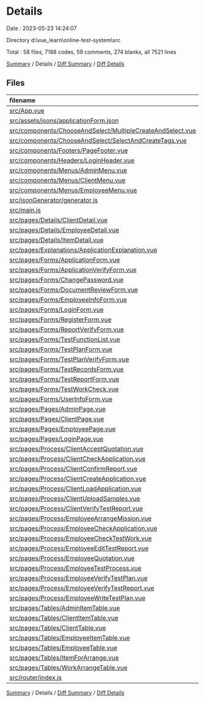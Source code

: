 # Details

Date : 2023-05-23 14:24:07

Directory d:\\vue_learn\\online-test-system\\src

Total : 58 files,  7188 codes, 59 comments, 274 blanks, all 7521 lines

[Summary](results.md) / Details / [Diff Summary](diff.md) / [Diff Details](diff-details.md)

## Files
| filename | language | code | comment | blank | total |
| :--- | :--- | ---: | ---: | ---: | ---: |
| [src/App.vue](/src/App.vue) | Vue | 20 | 0 | 5 | 25 |
| [src/assets/jsons/applicationForm.json](/src/assets/jsons/applicationForm.json) | JSON | 1 | 0 | 0 | 1 |
| [src/components/ChooseAndSelect/MultipleCreateAndSelect.vue](/src/components/ChooseAndSelect/MultipleCreateAndSelect.vue) | Vue | 86 | 12 | 8 | 106 |
| [src/components/ChooseAndSelect/SelectAndCreateTags.vue](/src/components/ChooseAndSelect/SelectAndCreateTags.vue) | Vue | 89 | 11 | 9 | 109 |
| [src/components/Footers/PageFooter.vue](/src/components/Footers/PageFooter.vue) | Vue | 18 | 0 | 3 | 21 |
| [src/components/Headers/LoginHeader.vue](/src/components/Headers/LoginHeader.vue) | Vue | 23 | 0 | 3 | 26 |
| [src/components/Menus/AdminMenu.vue](/src/components/Menus/AdminMenu.vue) | Vue | 87 | 6 | 2 | 95 |
| [src/components/Menus/ClientMenu.vue](/src/components/Menus/ClientMenu.vue) | Vue | 69 | 6 | 2 | 77 |
| [src/components/Menus/EmployeeMenu.vue](/src/components/Menus/EmployeeMenu.vue) | Vue | 70 | 0 | 2 | 72 |
| [src/jsonGenerator/generator.js](/src/jsonGenerator/generator.js) | JavaScript | 64 | 0 | 11 | 75 |
| [src/main.js](/src/main.js) | JavaScript | 29 | 1 | 6 | 36 |
| [src/pages/Details/ClientDetail.vue](/src/pages/Details/ClientDetail.vue) | Vue | 137 | 0 | 14 | 151 |
| [src/pages/Details/EmployeeDetail.vue](/src/pages/Details/EmployeeDetail.vue) | Vue | 124 | 0 | 12 | 136 |
| [src/pages/Details/ItemDetail.vue](/src/pages/Details/ItemDetail.vue) | Vue | 356 | 1 | 8 | 365 |
| [src/pages/Explanations/ApplicationExplanation.vue](/src/pages/Explanations/ApplicationExplanation.vue) | Vue | 56 | 2 | 5 | 63 |
| [src/pages/Forms/ApplicationForm.vue](/src/pages/Forms/ApplicationForm.vue) | Vue | 724 | 0 | 11 | 735 |
| [src/pages/Forms/ApplicationVerifyForm.vue](/src/pages/Forms/ApplicationVerifyForm.vue) | Vue | 138 | 1 | 4 | 143 |
| [src/pages/Forms/ChangePassword.vue](/src/pages/Forms/ChangePassword.vue) | Vue | 51 | 0 | 2 | 53 |
| [src/pages/Forms/DocumentReviewForm.vue](/src/pages/Forms/DocumentReviewForm.vue) | Vue | 391 | 0 | 3 | 394 |
| [src/pages/Forms/EmployeeInfoForm.vue](/src/pages/Forms/EmployeeInfoForm.vue) | Vue | 92 | 0 | 6 | 98 |
| [src/pages/Forms/LoginForm.vue](/src/pages/Forms/LoginForm.vue) | Vue | 112 | 4 | 4 | 120 |
| [src/pages/Forms/RegisterForm.vue](/src/pages/Forms/RegisterForm.vue) | Vue | 115 | 5 | 5 | 125 |
| [src/pages/Forms/ReportVerifyForm.vue](/src/pages/Forms/ReportVerifyForm.vue) | Vue | 176 | 0 | 4 | 180 |
| [src/pages/Forms/TestFunctionList.vue](/src/pages/Forms/TestFunctionList.vue) | Vue | 153 | 2 | 8 | 163 |
| [src/pages/Forms/TestPlanForm.vue](/src/pages/Forms/TestPlanForm.vue) | Vue | 230 | 0 | 4 | 234 |
| [src/pages/Forms/TestPlanVerifyForm.vue](/src/pages/Forms/TestPlanVerifyForm.vue) | Vue | 158 | 0 | 4 | 162 |
| [src/pages/Forms/TestRecordsForm.vue](/src/pages/Forms/TestRecordsForm.vue) | Vue | 173 | 0 | 12 | 185 |
| [src/pages/Forms/TestReportForm.vue](/src/pages/Forms/TestReportForm.vue) | Vue | 607 | 0 | 4 | 611 |
| [src/pages/Forms/TestWorkCheck.vue](/src/pages/Forms/TestWorkCheck.vue) | Vue | 321 | 0 | 16 | 337 |
| [src/pages/Forms/UserInfoForm.vue](/src/pages/Forms/UserInfoForm.vue) | Vue | 73 | 0 | 4 | 77 |
| [src/pages/Pages/AdminPage.vue](/src/pages/Pages/AdminPage.vue) | Vue | 48 | 0 | 3 | 51 |
| [src/pages/Pages/ClientPage.vue](/src/pages/Pages/ClientPage.vue) | Vue | 44 | 0 | 4 | 48 |
| [src/pages/Pages/EmployeePage.vue](/src/pages/Pages/EmployeePage.vue) | Vue | 49 | 0 | 3 | 52 |
| [src/pages/Pages/LoginPage.vue](/src/pages/Pages/LoginPage.vue) | Vue | 46 | 0 | 2 | 48 |
| [src/pages/Process/ClientAcceptQuotation.vue](/src/pages/Process/ClientAcceptQuotation.vue) | Vue | 35 | 0 | 3 | 38 |
| [src/pages/Process/ClientCheckApplication.vue](/src/pages/Process/ClientCheckApplication.vue) | Vue | 56 | 0 | 4 | 60 |
| [src/pages/Process/ClientConfirmReport.vue](/src/pages/Process/ClientConfirmReport.vue) | Vue | 53 | 0 | 5 | 58 |
| [src/pages/Process/ClientCreateApplication.vue](/src/pages/Process/ClientCreateApplication.vue) | Vue | 46 | 1 | 3 | 50 |
| [src/pages/Process/ClientLoadApplication.vue](/src/pages/Process/ClientLoadApplication.vue) | Vue | 49 | 0 | 4 | 53 |
| [src/pages/Process/ClientUploadSamples.vue](/src/pages/Process/ClientUploadSamples.vue) | Vue | 35 | 0 | 2 | 37 |
| [src/pages/Process/ClientVerifyTestReport.vue](/src/pages/Process/ClientVerifyTestReport.vue) | Vue | 34 | 0 | 4 | 38 |
| [src/pages/Process/EmployeeArrangeMission.vue](/src/pages/Process/EmployeeArrangeMission.vue) | Vue | 38 | 0 | 3 | 41 |
| [src/pages/Process/EmployeeCheckApplication.vue](/src/pages/Process/EmployeeCheckApplication.vue) | Vue | 77 | 0 | 3 | 80 |
| [src/pages/Process/EmployeeCheckTestWork.vue](/src/pages/Process/EmployeeCheckTestWork.vue) | Vue | 57 | 0 | 3 | 60 |
| [src/pages/Process/EmployeeEditTestReport.vue](/src/pages/Process/EmployeeEditTestReport.vue) | Vue | 41 | 0 | 3 | 44 |
| [src/pages/Process/EmployeeQuotation.vue](/src/pages/Process/EmployeeQuotation.vue) | Vue | 36 | 0 | 2 | 38 |
| [src/pages/Process/EmployeeTestProcess.vue](/src/pages/Process/EmployeeTestProcess.vue) | Vue | 56 | 0 | 4 | 60 |
| [src/pages/Process/EmployeeVerifyTestPlan.vue](/src/pages/Process/EmployeeVerifyTestPlan.vue) | Vue | 53 | 0 | 3 | 56 |
| [src/pages/Process/EmployeeVerifyTestReport.vue](/src/pages/Process/EmployeeVerifyTestReport.vue) | Vue | 57 | 0 | 3 | 60 |
| [src/pages/Process/EmployeeWriteTestPlan.vue](/src/pages/Process/EmployeeWriteTestPlan.vue) | Vue | 41 | 0 | 3 | 44 |
| [src/pages/Tables/AdminItemTable.vue](/src/pages/Tables/AdminItemTable.vue) | Vue | 81 | 0 | 4 | 85 |
| [src/pages/Tables/ClientItemTable.vue](/src/pages/Tables/ClientItemTable.vue) | Vue | 90 | 0 | 4 | 94 |
| [src/pages/Tables/ClientTable.vue](/src/pages/Tables/ClientTable.vue) | Vue | 85 | 0 | 2 | 87 |
| [src/pages/Tables/EmployeeItemTable.vue](/src/pages/Tables/EmployeeItemTable.vue) | Vue | 88 | 0 | 2 | 90 |
| [src/pages/Tables/EmployeeTable.vue](/src/pages/Tables/EmployeeTable.vue) | Vue | 92 | 0 | 2 | 94 |
| [src/pages/Tables/ItemForArrange.vue](/src/pages/Tables/ItemForArrange.vue) | Vue | 80 | 0 | 2 | 82 |
| [src/pages/Tables/WorkArrangeTable.vue](/src/pages/Tables/WorkArrangeTable.vue) | Vue | 155 | 7 | 4 | 166 |
| [src/router/index.js](/src/router/index.js) | JavaScript | 823 | 0 | 9 | 832 |

[Summary](results.md) / Details / [Diff Summary](diff.md) / [Diff Details](diff-details.md)